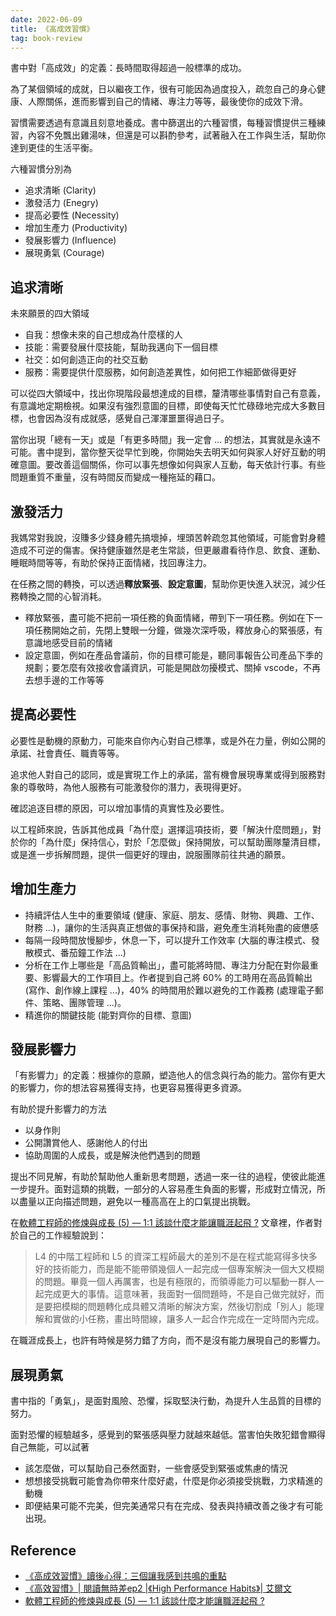 ```yaml
---
date: 2022-06-09
title: 《高成效習慣》
tag: book-review
---
```


書中對「高成效」的定義：長時間取得超過一般標準的成功。

為了某個領域的成就，日以繼夜工作，很有可能因為過度投入，疏忽自己的身心健康、人際關係，進而影響到自己的情緒、專注力等等，最後使你的成效下滑。

習慣需要透過有意識且刻意地養成。書中篩選出的六種習慣，每種習慣提供三種練習，內容不免飄出雞湯味，但還是可以斟酌參考，試著融入在工作與生活，幫助你達到更佳的生活平衡。

六種習慣分別為

- 追求清晰 (Clarity)
- 激發活力 (Enegry)
- 提高必要性 (Necessity)
- 增加生產力 (Productivity)
- 發展影響力 (Influence)
- 展現勇氣 (Courage)

## 追求清晰

未來願景的四大領域

- 自我：想像未來的自己想成為什麼樣的人
- 技能：需要發展什麼技能，幫助我邁向下一個目標
- 社交：如何創造正向的社交互動
- 服務：需要提供什麼服務，如何創造差異性，如何把工作細節做得更好

可以從四大領域中，找出你現階段最想達成的目標，釐清哪些事情對自己有意義，有意識地定期檢視。如果沒有強烈意圖的目標，即使每天忙忙碌碌地完成大多數目標，也會因為沒有成就感，感覺自己渾渾噩噩得過日子。

當你出現「總有一天」或是「有更多時間」我一定會 ... 的想法，其實就是永遠不可能。書中提到，當你整天從早忙到晚，你開始失去明天如何與家人好好互動的明確意圖。要改善這個關係，你可以事先想像如何與家人互動，每天依計行事。有些問題重質不重量，沒有時間反而變成一種拖延的藉口。

## 激發活力

我媽常對我說，沒賺多少錢身體先搞壞掉，埋頭苦幹疏忽其他領域，可能會對身體造成不可逆的傷害。保持健康雖然是老生常談，但更嚴肅看待作息、飲食、運動、睡眠時間等等，有助於保持正面情緒，找回專注力。

在任務之間的轉換，可以透過**釋放緊張**、**設定意圖**，幫助你更快進入狀況，減少任務轉換之間的心智消耗。

- 釋放緊張，盡可能不把前一項任務的負面情緒，帶到下一項任務。例如在下一項任務開始之前，先閉上雙眼一分鐘，做幾次深呼吸，釋放身心的緊張感，有意識地感受目前的情緒
- 設定意圖，例如在產品會議前，你的目標可能是，聽同事報告公司產品下季的規劃；要怎麼有效接收會議資訊，可能是開啟勿擾模式、關掉 vscode，不再去想手邊的工作等等

## 提高必要性

必要性是動機的原動力，可能來自你內心對自己標準，或是外在力量，例如公開的承諾、社會責任、職責等等。

追求他人對自己的認同，或是實現工作上的承諾，當有機會展現專業或得到服務對象的尊敬時，為他人服務有可能激發你的潛力，表現得更好。

確認追逐目標的原因，可以增加事情的真實性及必要性。

以工程師來說，告訴其他成員「為什麼」選擇這項技術，要「解決什麼問題」，對於你的「為什麼」保持信心，對於「怎麼做」保持開放，可以幫助團隊釐清目標，或是進一步拆解問題，提供一個更好的理由，說服團隊前往共通的願景。

## 增加生產力

- 持續評估人生中的重要領域 (健康、家庭、朋友、感情、財物、興趣、工作、財務 ...)，讓你的生活與真正想做的事保持和諧，避免產生消耗殆盡的疲憊感
- 每隔一段時間放慢腳步，休息一下，可以提升工作效率 (大腦的專注模式、發散模式、番茄鐘工作法 ...)
- 分析在工作上哪些是「高品質輸出」，盡可能將時間、專注力分配在對你最重要、影響最大的工作項目上。作者提到自己將 60% 的工時用在高品質輸出 (寫作、創作線上課程 ...)，40% 的時間用於難以避免的工作義務 (處理電子郵件、策略、團隊管理 ...)。
- 精進你的關鍵技能 (能對齊你的目標、意圖)

## 發展影響力

「有影響力」的定義：根據你的意願，塑造他人的信念與行為的能力。當你有更大的影響力，你的想法容易獲得支持，也更容易獲得更多資源。

有助於提升影響力的方法

- 以身作則
- 公開讚賞他人、感謝他人的付出
- 協助周圍的人成長，或是解決他們遇到的問題

提出不同見解，有助於幫助他人重新思考問題，透過一來一往的過程，使彼此能進一步提升。面對這類的挑戰，一部分的人容易產生負面的影響，形成對立情況，所以盡量以正向描述問題，避免以一種高高在上的口氣提出挑戰。

在[軟體工程師的修煉與成長 (5) — 1:1 該談什麼才能讓職涯起飛 ?](https://medium.com/@vgod/%E8%BB%9F%E9%AB%94%E5%B7%A5%E7%A8%8B%E5%B8%AB%E7%9A%84%E4%BF%AE%E7%85%89%E8%88%87%E6%88%90%E9%95%B7-5-1-1%E8%A9%B2%E8%AB%87%E4%BB%80%E9%BA%BC%E6%89%8D%E8%83%BD%E8%AE%93%E8%81%B7%E6%B6%AF%E8%B5%B7%E9%A3%9B-eaa10f2df56e) 文章裡，作者對於自己的工作經驗說到：

> L4 的中階工程師和 L5 的資深工程師最大的差別不是在程式能寫得多快多好的技術能力，而是能不能帶領幾個人一起完成一個專案解決一個大又模糊的問題。畢竟一個人再厲害，也是有極限的，而領導能力可以驅動一群人一起完成更大的事情。這意味著，我面對一個問題時，不是自己做完就好，而是要把模糊的問題轉化成具體又清晰的解決方案，然後切割成「別人」能理解和實做的小任務，畫出時間線，讓多人一起合作完成在一定時間內完成。

在職涯成長上，也許有時候是努力錯了方向，而不是沒有能力展現自己的影響力。

## 展現勇氣

書中指的「勇氣」，是面對風險、恐懼，採取堅決行動，為提升人生品質的目標的努力。

面對恐懼的經驗越多，感覺到的緊張感與壓力就越來越低。當害怕失敗犯錯會顯得自己無能，可以試著

- 該怎麼做，可以幫助自己泰然面對，一些會感受到緊張或焦慮的情況
- 想想接受挑戰可能會為你帶來什麼好處，什麼是你必須接受挑戰，力求精進的動機
- 即便結果可能不完美，但完美通常只有在完成、發表與持續改善之後才有可能出現。

## Reference

- [《高成效習慣》讀後心得：三個讓我感到共鳴的重點](https://readingoutpost.com/high-performance/)
- [《高效習慣》| 閱讀無時差ep2 |《High Performance Habits》| 艾爾文](https://www.youtube.com/watch?v=_aAxScbkT14)
- [軟體工程師的修煉與成長 (5) — 1:1 該談什麼才能讓職涯起飛 ?](https://medium.com/@vgod/%E8%BB%9F%E9%AB%94%E5%B7%A5%E7%A8%8B%E5%B8%AB%E7%9A%84%E4%BF%AE%E7%85%89%E8%88%87%E6%88%90%E9%95%B7-5-1-1%E8%A9%B2%E8%AB%87%E4%BB%80%E9%BA%BC%E6%89%8D%E8%83%BD%E8%AE%93%E8%81%B7%E6%B6%AF%E8%B5%B7%E9%A3%9B-eaa10f2df56e)
